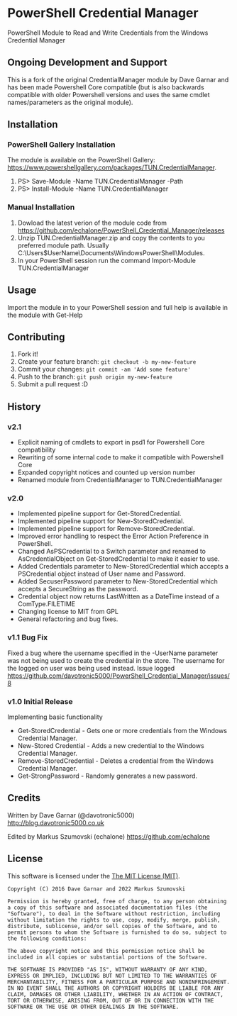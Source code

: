 # PowerShell Credential Manager
PowerShell Module to Read and Write Credentials from the Windows Credential Manager

## Ongoing Development and Support
This is a fork of the original CredentialManager module by Dave Garnar and has been made Powershell Core compatible (but is also backwards compatible with older Powershell versions and uses the same cmdlet names/parameters as the original module).

## Installation
### PowerShell Gallery Installation
The module is available on the PowerShell Gallery: https://www.powershellgallery.com/packages/TUN.CredentialManager.

1. PS> Save-Module -Name TUN.CredentialManager -Path <path>
2. PS> Install-Module -Name TUN.CredentialManager

### Manual Installation

1. Dowload the latest verion of the module code from https://github.com/echalone/PowerShell_Credential_Manager/releases
2. Unzip TUN.CredentialManager.zip and copy the contents to you preferred module path. Usually C:\Users\$UserName\Documents\WindowsPowerShell\Modules.
3. In your PowerShell session run the command Import-Module TUN.CredentialManager

## Usage

Import the module in to your PowerShell session and full help is available in the module with Get-Help

## Contributing

1. Fork it!
2. Create your feature branch: `git checkout -b my-new-feature`
3. Commit your changes: `git commit -am 'Add some feature'`
4. Push to the branch: `git push origin my-new-feature`
5. Submit a pull request :D

## History

### v2.1
- Explicit naming of cmdlets to export in psd1 for Powershell Core compatibility
- Rewriting of some internal code to make it compatible with Powershell Core
- Expanded copyright notices and counted up version number
- Renamed module from CredentialManager to TUN.CredentialManager

### v2.0
- Implemented pipeline support for Get-StoredCredential.
- Implemented pipeline support for New-StoredCredential.
- Implemented pipeline support for Remove-StoredCredential.
- Improved error handling to respect the Error Action Preference in PowerShell.
- Changed AsPSCredential to a Switch parameter and renamed to AsCredentialObject on Get-StoredCredential to make it easier to use.
- Added Credentials parameter to New-StoredCredential which accepts a PSCredential object instead of User name and Password.
- Added SecuserPassword parameter to New-StoredCredential which accepts a SecureString as the password.
- Credential object now returns LastWritten as a DateTime instead of a ComType.FILETIME
- Changing license to MIT from GPL
- General refactoring and bug fixes. 

### v1.1 Bug Fix
Fixed a bug where the username specified in the -UserName parameter was not being used to create the credential in the store. The username for the logged on user was being used instead. Issue logged https://github.com/davotronic5000/PowerShell_Credential_Manager/issues/8


### v1.0 Initial Release
Implementing basic functionality
- Get-StoredCredential - Gets one or more credentials from the Windows Credential Manager.
- New-Stored Credential - Adds a new credential to the Windows Credential Manager.
- Remove-StoredCredential - Deletes a credential from the Windows Credential Manager.
- Get-StrongPassword - Randomly generates a new password.

## Credits

Written by Dave Garnar (@davotronic5000)
http://blog.davotronic5000.co.uk

Edited by Markus Szumovski (echalone)
https://github.com/echalone

## License


This software is licensed under the [The MIT License (MIT)](http://opensource.org/licenses/MIT).

	Copyright (C) 2016 Dave Garnar and 2022 Markus Szumovski

	Permission is hereby granted, free of charge, to any person obtaining a copy of this software and associated documentation files (the "Software"), to deal in the Software without restriction, including without limitation the rights to use, copy, modify, merge, publish, distribute, sublicense, and/or sell copies of the Software, and to permit persons to whom the Software is furnished to do so, subject to the following conditions:

	The above copyright notice and this permission notice shall be included in all copies or substantial portions of the Software.

	THE SOFTWARE IS PROVIDED "AS IS", WITHOUT WARRANTY OF ANY KIND, EXPRESS OR IMPLIED, INCLUDING BUT NOT LIMITED TO THE WARRANTIES OF MERCHANTABILITY, FITNESS FOR A PARTICULAR PURPOSE AND NONINFRINGEMENT. IN NO EVENT SHALL THE AUTHORS OR COPYRIGHT HOLDERS BE LIABLE FOR ANY CLAIM, DAMAGES OR OTHER LIABILITY, WHETHER IN AN ACTION OF CONTRACT, TORT OR OTHERWISE, ARISING FROM, OUT OF OR IN CONNECTION WITH THE SOFTWARE OR THE USE OR OTHER DEALINGS IN THE SOFTWARE.
